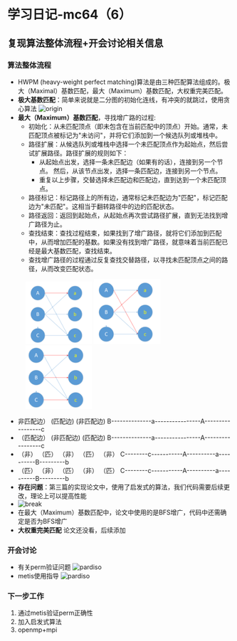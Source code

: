# 学习日记-mc64（6）
## 复现算法整体流程+开会讨论相关信息
### **算法整体流程**
* HWPM (heavy-weight perfect matching)算法是由三种匹配算法组成的。极大（Maximal）基数匹配，最大（Maximum）基数匹配，大权重完美匹配。
* **极大基数匹配**：简单来说就是二分图的初始化连线，有冲突的就跳过，使用贪心算法
![origin](/mymd/学习日记-mc64（6）/origin.png)
* **最大（Maximum）基数匹配**，寻找增广路的过程:
  * 初始化：从未匹配顶点（即未包含在当前匹配中的顶点）开始。通常，未匹配顶点被标记为"未访问"，并将它们添加到一个候选队列或堆栈中。
  * 路径扩展：从候选队列或堆栈中选择一个未匹配顶点作为起始点，然后尝试扩展路径。路径扩展的规则如下：
    * 从起始点出发，选择一条未匹配边（如果有的话），连接到另一个节点。
然后，从该节点出发，选择一条匹配边，连接到另一个节点。
    * 重复以上步骤，交替选择未匹配边和匹配边，直到达到一个未匹配顶点。
  * 路径标记：标记路径上的所有边，通常标记未匹配边为"匹配"，标记匹配边为"未匹配"。这相当于翻转路径中的边的匹配状态。
  * 路径返回：返回到起始点，从起始点再次尝试路径扩展，直到无法找到增广路径为止。
  * 查找结束：查找过程结束，如果找到了增广路径，就将它们添加到匹配中，从而增加匹配的基数。如果没有找到增广路径，就意味着当前匹配已经是最大基数匹配，查找结束。
  * 查找增广路径的过程通过反复查找交替路径，以寻找未匹配顶点之间的路径，从而改变匹配状态。
<figure>
<img src="学习日记-mc64（6）/ex1.png" width=150/>
<img src="学习日记-mc64（6）/ex2.png" width=150/>
<img src="学习日记-mc64（6）/ex3.png" width=150/>
</figure>

* 非匹配边） (匹配边) (非匹配边)
B--------------a----------------A-----------------c
* （匹配边） (非匹配边) (匹配边)
B--------------a----------------A-----------------c
* （非） （匹） （非） （匹） （非）
C--------c-----------A----------a----------B---------b
* （匹） （非） （匹） （非） （匹）
C--------c-----------A----------a----------B---------b
* **存在问题**：第三篇的实现论文中，使用了启发式的算法，我们代码需要后续更改，理论上可以提高性能
* ![break](/mymd/学习日记-mc64（6）/break.png)
* 在最大（Maximum）基数匹配中，论文中使用的是BFS增广，代码中还需确定是否为BFS增广
* **大权重完美匹配**
论文还没看，后续添加
### **开会讨论**
* 有关perm验证问题
![pardiso](/mymd/学习日记-mc64（6）/pardiso.png)
* metis使用指导
![pardiso](/mymd/学习日记-mc64（6）/metis.png)
### **下一步工作**
1. 通过metis验证perm正确性
2. 加入启发式算法
3. openmp+mpi